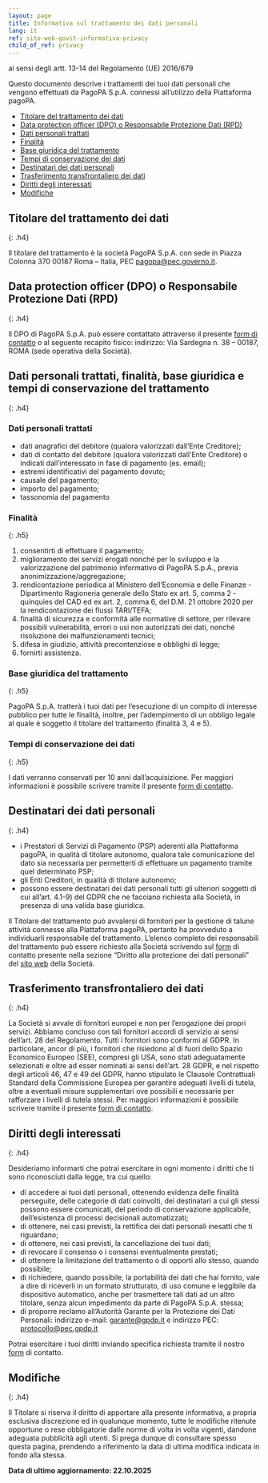 ```yaml
---
layout: page
title: Informativa sul trattamento dei dati personali
lang: it
ref: sito-web-govit-informativa-privacy
child_of_ref: privacy
---
```


ai sensi degli artt. 13-14 del Regolamento (UE) 2016/679

Questo documento descrive i trattamenti dei tuoi dati personali che vengono effettuati da PagoPA S.p.A. connessi all’utilizzo della Piattaforma pagoPA.

- [Titolare del trattamento dei dati](#titolare-del-trattamento-dei-dati)
- [Data protection officer (DPO) o Responsabile Protezione Dati (RPD)](#data-protection-officer-dpo-o-responsabile-protezione-dati-rpd)
- [Dati personali trattati](#dati-personali-trattati)
- [Finalità](#finalità)
- [Base giuridica del trattamento](#base-giuridica-del-trattamento)
- [Tempi di conservazione dei dati](#tempi-di-conservazione-dei-dati)
- [Destinatari dei dati personali](#destinatari-dei-dati-personali)
- [Trasferimento transfrontaliero dei dati](#trasferimento-transfrontaliero-dei-dati)
- [Diritti degli interessati](#diritti-degli-interessati)
- [Modifiche](#modifiche)

## Titolare del trattamento dei dati
{: .h4}

Il titolare del trattamento è la società PagoPA S.p.A. con sede in Piazza Colonna 370 00187 Roma – Italia, PEC [pagopa@pec.governo.it](mailto:pagopa@pec.governo.it).

## Data protection officer (DPO) o Responsabile Protezione Dati (RPD)
{: .h4}

Il DPO di PagoPA S.p.A. può essere contattato attraverso il presente [form di contatto](https://privacyportal-de.onetrust.com/webform/77f17844-04c3-4969-a11d-462ee77acbe1/9ab6533d-be4a-482e-929a-0d8d2ab29df8) o al seguente recapito fisico: indirizzo: Via Sardegna n. 38 – 00187, ROMA (sede operativa della Società).

## Dati personali trattati, finalità, base giuridica e tempi di conservazione del trattamento
{: .h4}

### Dati personali trattati

- dati anagrafici del debitore (qualora valorizzati dall’Ente Creditore);  
- dati di contatto del debitore (qualora valorizzati dall’Ente Creditore) o indicati dall’interessato in fase di pagamento (es. email);  
- estremi identificativi del pagamento dovuto;  
- causale del pagamento;  
- importo del pagamento;  
- tassonomia del pagamento

### Finalità
{: .h5}

1. consentirti di effettuare il pagamento;  
2. miglioramento dei servizi erogati nonché per lo sviluppo e la valorizzazione del patrimonio informativo di PagoPA S.p.A., previa anonimizzazione/aggregazione;  
3. rendicontazione periodica al Ministero dell’Economia e delle Finanze \- Dipartimento Ragioneria generale dello Stato ex art. 5, comma 2 \- quinquies del CAD ed ex art. 2, comma 6, del D.M. 21 ottobre 2020 per la rendicontazione dei flussi TARI/TEFA;  
4. finalità di sicurezza e conformità alle normative di settore, per rilevare possibili vulnerabilità, errori o usi non autorizzati dei dati, nonché risoluzione dei malfunzionamenti tecnici;  
5. difesa in giudizio, attività precontenziose e obblighi di legge;  
6. fornirti assistenza.

### Base giuridica del trattamento
{: .h5}

PagoPA S.p.A. tratterà i tuoi dati per l’esecuzione di un compito di interesse pubblico per tutte le finalità, inoltre, per l’adempimento di un obbligo legale al quale è soggetto il titolare del trattamento (finalità 3, 4 e 5).

### Tempi di conservazione dei dati
{: .h5}

I dati verranno conservati per 10 anni dall’acquisizione. Per maggiori informazioni è possibile scrivere tramite il presente [form di contatto](https://privacyportal-de.onetrust.com/webform/77f17844-04c3-4969-a11d-462ee77acbe1/9ab6533d-be4a-482e-929a-0d8d2ab29df8).

## Destinatari dei dati personali
{: .h4}

* i Prestatori di Servizi di Pagamento (PSP) aderenti alla Piattaforma pagoPA, in qualità di titolare autonomo, qualora tale comunicazione del dato sia necessaria per permetterti di effettuare un pagamento tramite quel determinato PSP;  
* gli Enti Creditori, in qualità di titolare autonomo;  
* possono essere destinatari dei dati personali tutti gli ulteriori soggetti di cui all’art. 4.1-9) del GDPR che ne facciano richiesta alla Società, in presenza di una valida base giuridica.

Il Titolare del trattamento può avvalersi di fornitori per la gestione di talune attività connesse alla Piattaforma pagoPA, pertanto ha provveduto a individuarli responsabile del trattamento. L’elenco completo dei responsabili del trattamento può essere richiesto alla Società scrivendo sul [form](https://privacyportal-de.onetrust.com/webform/77f17844-04c3-4969-a11d-462ee77acbe1/9ab6533d-be4a-482e-929a-0d8d2ab29df8) di contatto presente nella sezione “Diritto alla protezione dei dati personali” del [sito web](https://www.pagopa.it/it/) della Società.

## Trasferimento transfrontaliero dei dati
{: .h4}

La Società si avvale di fornitori europei e non per l’erogazione dei propri servizi. Abbiamo concluso con tali fornitori accordi di servizio ai sensi dell’art. 28 del Regolamento. Tutti i fornitori sono conformi al GDPR. In particolare, ancor di più, i fornitori che risiedono al di fuori dello Spazio Economico Europeo (SEE), compresi gli USA, sono stati adeguatamente selezionati e oltre ad esser nominati ai sensi dell’art. 28 GDPR, e nel rispetto degli articoli 46, 47 e 49 del GDPR, hanno stipulato le Clausole Contrattuali Standard della Commissione Europea per garantire adeguati livelli di tutela, oltre a eventuali misure supplementari ove possibili e necessarie per rafforzare i livelli di tutela stessi. Per maggiori informazioni è possibile scrivere tramite il presente [form di contatto](https://privacyportal-de.onetrust.com/webform/77f17844-04c3-4969-a11d-462ee77acbe1/9ab6533d-be4a-482e-929a-0d8d2ab29df8).

## Diritti degli interessati
{: .h4}

Desideriamo informarti che potrai esercitare in ogni momento i diritti che ti sono riconosciuti dalla legge, tra cui quello:

* di accedere ai tuoi dati personali, ottenendo evidenza delle finalità perseguite, delle categorie di dati coinvolti, dei destinatari a cui gli stessi possono essere comunicati, del periodo di conservazione applicabile, dell’esistenza di processi decisionali automatizzati;  
* di ottenere, nei casi previsti, la rettifica dei dati personali inesatti che ti riguardano;  
* di ottenere, nei casi previsti, la cancellazione dei tuoi dati;  
* di revocare il consenso o i consensi eventualmente prestati;  
* di ottenere la limitazione del trattamento o di opporti allo stesso, quando possibile;  
* di richiedere, quando possibile, la portabilità dei dati che hai fornito, vale a dire di riceverli in un formato strutturato, di uso comune e leggibile da dispositivo automatico, anche per trasmettere tali dati ad un altro titolare, senza alcun impedimento da parte di PagoPA S.p.A. stessa;  
* di proporre reclamo all’Autorità Garante per la Protezione dei Dati Personali: indirizzo e-mail: [garante@gpdp.it](mailto:garante@gpdp.it) e indirizzo PEC: [protocollo@pec.gpdp.it](mailto:protocollo@pec.gpdp.it) 

Potrai esercitare i tuoi diritti inviando specifica richiesta tramite il nostro [form](https://privacyportal-de.onetrust.com/webform/77f17844-04c3-4969-a11d-462ee77acbe1/9ab6533d-be4a-482e-929a-0d8d2ab29df8) di contatto.

## Modifiche
{: .h4}

Il Titolare si riserva il diritto di apportare alla presente informativa, a propria esclusiva discrezione ed in qualunque momento, tutte le modifiche ritenute opportune o rese obbligatorie dalle norme di volta in volta vigenti, dandone adeguata pubblicità agli utenti. Si prega dunque di consultare spesso questa pagina, prendendo a riferimento la data di ultima modifica indicata in fondo alla stessa.

**Data di ultimo aggiornamento: 22.10.2025**

